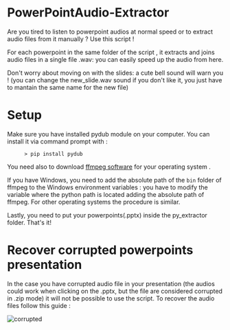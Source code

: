 # PowerPointAudio-Extractor

Are you tired to listen to powerpoint audios at normal speed or to extract audio files from it manually ? Use this script ! 

For each powerpoint in the same folder of the script , it extracts and joins audio files in a single file .wav: you can easily speed up the audio from here. 

Don't worry about moving on with the slides: a cute bell sound will warn you ! (you can change the new_slide.wav sound if you don't like it, you just have to mantain the same name for the new file)

# Setup 

Make sure you have installed pydub module on your computer.
You can install it via command prompt with :
<figure><pre><code>> pip install pydub
</code></pre></figure>

You need also to download [ffmpeg software](https://ffmpeg.org/download.html) for your operating system .

If you have Windows, you need to add the absolute path of the <code>bin</code> folder of ffmpeg to the Windows environment variables : you have to modify the variable where the python path is located adding the absolute path of ffmpeg. For other operating systems the procedure is similar.

Lastly, you need to put your powerpoints(.pptx) inside the py_extractor folder. That's it!


# Recover corrupted powerpoints presentation

In the case you have corrupted audio file in your presentation (the audios could work when clicking on the .pptx, but the file are considered corrupted in .zip mode) it will not be possible to use the script. To recover the audio files follow this guide :

![corrupted](https://user-images.githubusercontent.com/68152031/110470930-c1a5e500-80db-11eb-9de8-4e6151a7ec21.PNG)

